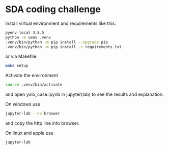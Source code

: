 # SDA coding challenge

Install virtual environment and requirements like this: 

```bash
pyenv local 3.8.5
python -m venv .venv
.venv/bin/python -m pip install --upgrade pip
.venv/bin/python -m pip install -r requirements.txt
```

or via Makefile:

```bash
make setup
```

Activate the environment
```bash
source .venv/bin/activate
```
  and open yolo_case.ipynb in jupyter(lab) to see the results and explanation.

On windows use
```bash
jupyter-lab --no broswer
```
and copy the http line into browser.

On linux and apple use
```bash
jupyter-lab 
```
